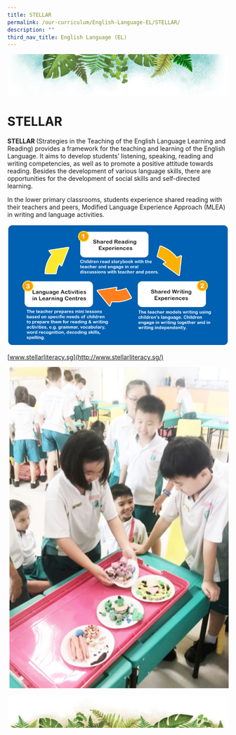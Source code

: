 ```yaml
---
title: STELLAR
permalink: /our-curriculum/English-Language-EL/STELLAR/
description: ""
third_nav_title: English Language (EL)
---
```

![](/images/Banner.png)

# **STELLAR**


<b> STELLAR </b> (Strategies in the Teaching of the English Language Learning and Reading) provides a framework for the teaching and learning of the English Language. It aims to develop students’ listening, speaking, reading and writing competencies, as well as to promote a positive attitude towards reading. Besides the development of various language skills, there are opportunities for the development of social skills and self-directed learning.  

  

In the lower primary classrooms, students experience shared reading with their teachers and peers, Modified Language Experience Approach (MLEA) in writing and language activities.

![](/images/EL1.png)

[www.stellarliteracy.sg](http://www.stellarliteracy.sg/)

![](/images/EL2.jpeg)


![](/images/bg-bottom.png)
